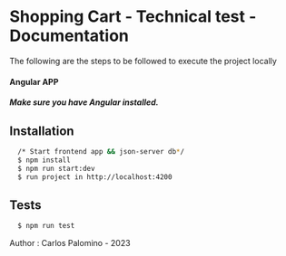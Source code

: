 
# Shopping Cart - Technical test - Documentation

The following are the steps to be followed to execute the project locally

#### Angular APP
##### Make sure you have Angular installed.


## Installation


```bash
  /* Start frontend app && json-server db*/
  $ npm install
  $ npm run start:dev
  $ run project in http://localhost:4200
```


## Tests

```bash
  $ npm run test
```

Author : Carlos Palomino - 2023
